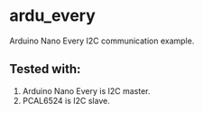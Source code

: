 # ardu_every
Arduino Nano Every I2C communication example.

## Tested with:
1. Arduino Nano Every is I2C master.
2. PCAL6524 is I2C slave.
